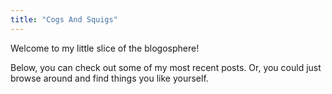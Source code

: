 ```yaml
---
title: "Cogs And Squigs"
---
```


Welcome to my little slice of the blogosphere!

Below, you can check out some of my most recent posts. Or, you could just browse around and find things you like yourself.
